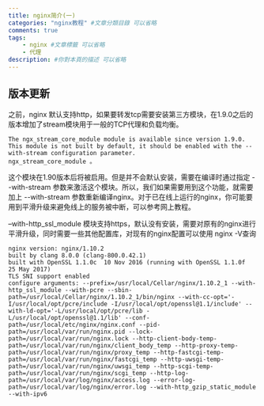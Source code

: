 ```yaml
---
title: nginx简介(一)
categories: "nginx教程" #文章分類目錄 可以省略
comments: true
tags: 
    - nginx #文章標籤 可以省略
    - 代理 
description: #你對本頁的描述 可以省略
---
```


## 版本更新

之前，nginx 默认支持http，如果要转发tcp需要安装第三方模块，在1.9.0之后的版本增加了stream模块用于一般的TCP代理和负载均衡。

    The ngx_stream_core_module module is available since version 1.9.0. This module is not built by default, it should be enabled with the --with-stream configuration parameter.
    ngx_stream_core_module 。

这个模块在1.90版本后将被启用。但是并不会默认安装，需要在编译时通过指定 --with-stream 参数来激活这个模块。所以，我们如果需要用到这个功能，就需要加上 --with-stream 参数重新编译nginx。对于已在线上运行的nginx，你可能要用到平滑升级来避免线上的服务被中断，可以参考网上教程。
    
–with-http_ssl_module 模块支持https，默认没有安装，需要对原有的nginx进行平滑升级，同时需要一些其他配置库，对现有的nginx配置可以使用 nginx -V查询
    
    nginx version: nginx/1.10.2
    built by clang 8.0.0 (clang-800.0.42.1)
    built with OpenSSL 1.1.0c  10 Nov 2016 (running with OpenSSL 1.1.0f  25 May 2017)
    TLS SNI support enabled
    configure arguments: --prefix=/usr/local/Cellar/nginx/1.10.2_1 --with-http_ssl_module --with-pcre --sbin-path=/usr/local/Cellar/nginx/1.10.2_1/bin/nginx --with-cc-opt='-I/usr/local/opt/pcre/include -I/usr/local/opt/openssl@1.1/include' --with-ld-opt='-L/usr/local/opt/pcre/lib -L/usr/local/opt/openssl@1.1/lib' --conf-path=/usr/local/etc/nginx/nginx.conf --pid-path=/usr/local/var/run/nginx.pid --lock-path=/usr/local/var/run/nginx.lock --http-client-body-temp-path=/usr/local/var/run/nginx/client_body_temp --http-proxy-temp-path=/usr/local/var/run/nginx/proxy_temp --http-fastcgi-temp-path=/usr/local/var/run/nginx/fastcgi_temp --http-uwsgi-temp-path=/usr/local/var/run/nginx/uwsgi_temp --http-scgi-temp-path=/usr/local/var/run/nginx/scgi_temp --http-log-path=/usr/local/var/log/nginx/access.log --error-log-path=/usr/local/var/log/nginx/error.log --with-http_gzip_static_module --with-ipv6
    




